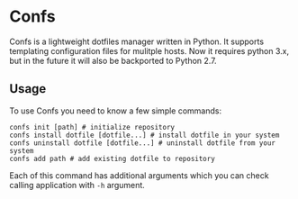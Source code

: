 # Confs

Confs is a lightweight dotfiles manager written in Python. It supports
templating configuration files for mulitple hosts. Now it requires python 3.x,
but in the future it will also be backported to Python 2.7.

## Usage

To use Confs you need to know a few simple commands:

```
confs init [path] # initialize repository
confs install dotfile [dotfile...] # install dotfile in your system
confs uninstall dotfile [dotfile...] # uninstall dotfile from your system
confs add path # add existing dotfile to repository
```

Each of this command has additional arguments which you can check calling
application with `-h` argument.
